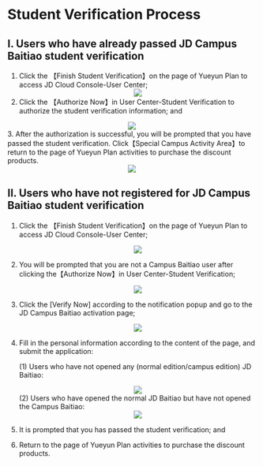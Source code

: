 # Student Verification Process
## I. Users who have already passed JD Campus Baitiao student verification

 1. Click the 【Finish Student Verification】on the page of Yueyun Plan to access JD Cloud Console-User Center;
    <div align=center><img src=https://github.com/jdcloudcom/cn/blob/edit/image/User/Real%20name%20verification/Student%20account%20verification/%E5%AE%8C%E6%88%90%E5%AD%A6%E7%94%9F%E8%AE%A4%E8%AF%81.jpg></div>
 2. Click the 【Authorize Now】in User Center-Student Verification to authorize the student verification information; and
  <div align=center><img src=https://github.com/jdcloudcom/cn/blob/edit/image/User/Real%20name%20verification/Student%20account%20verification/%E5%AD%A6%E7%94%9F%E8%AE%A4%E8%AF%81-%E7%AB%8B%E5%8D%B3%E6%8E%88%E6%9D%83.jpg></div>
 3. After the authorization is successful, you will be prompted that you have passed the student verification. Click【Special Campus Activity Area】to return to the page of Yueyun Plan activities to purchase the discount products.
  <div align=center><img src=https://github.com/jdcloudcom/cn/blob/edit/image/User/Real%20name%20verification/Student%20account%20verification/%E6%A0%A1%E5%9B%AD%E6%B4%BB%E5%8A%A8%E4%B8%93%E5%8C%BA.jpg></div>

## II. Users who have not registered for JD Campus Baitiao student verification

 1. Click the 【Finish Student Verification】on the page of Yueyun Plan to access JD Cloud Console-User Center;
    <div align=center><img src=https://github.com/jdcloudcom/cn/blob/edit/image/User/Real%20name%20verification/Student%20account%20verification/%E6%9C%AA%E6%B3%A8%E5%86%8C%E8%BF%87%E4%BA%AC%E4%B8%9C%E6%A0%A1%E5%9B%AD%E7%99%BD%E6%9D%A1%E5%AD%A6%E7%94%9F%E8%AE%A4%E8%AF%81%E7%9A%84%E7%94%A8%E6%88%B7-%E5%AE%8C%E6%88%90%E5%AD%A6%E7%94%9F%E8%AE%A4%E8%AF%81.jpg/></div>
 2. You will be prompted that you are not a Campus Baitiao user after clicking the【Authorize Now】in User Center-Student Verification;
    <div align=center><img src=https://github.com/jdcloudcom/cn/blob/edit/image/User/Real%20name%20verification/Student%20account%20verification/%E6%9C%AA%E6%B3%A8%E5%86%8C%E8%BF%87%E4%BA%AC%E4%B8%9C%E6%A0%A1%E5%9B%AD%E7%99%BD%E6%9D%A1%E5%AD%A6%E7%94%9F%E8%AE%A4%E8%AF%81%E7%9A%84%E7%94%A8%E6%88%B7-%E7%AB%8B%E5%8D%B3%E6%8E%88%E6%9D%83.jpg><div>
 3. Click the [Verify Now] according to the notification popup and go to the JD Campus Baitiao activation page;
    <div align=center><img src=https://github.com/jdcloudcom/cn/blob/edit/image/User/Real%20name%20verification/Student%20account%20verification/%E6%9C%AA%E6%B3%A8%E5%86%8C%E8%BF%87%E4%BA%AC%E4%B8%9C%E6%A0%A1%E5%9B%AD%E7%99%BD%E6%9D%A1%E5%AD%A6%E7%94%9F%E8%AE%A4%E8%AF%81%E7%9A%84%E7%94%A8%E6%88%B7-%E7%AB%8B%E5%8D%B3%E8%AE%A4%E8%AF%81.jpg></div>
 
 4. Fill in the personal information according to the content of the page, and submit the application:
    
    (1) Users who have not opened any (normal edition/campus edition) JD Baitiao: 
       <div align=center><img src=https://github.com/jdcloudcom/cn/blob/edit/image/User/Real%20name%20verification/Student%20account%20verification/%E6%8F%90%E4%BA%A4%E7%94%B3%E8%AF%B71.jpg></div>
    (2) Users who have opened the normal JD Baitiao but have not opened the Campus Baitiao:
        <div align=center><img src=https://github.com/jdcloudcom/cn/blob/edit/image/User/Real%20name%20verification/Student%20account%20verification/%E6%8F%90%E4%BA%A4%E7%94%B3%E8%AF%B72.jpg></div>
        
 5. It is prompted that you has passed the student verification; and
 6. Return to the page of Yueyun Plan activities to purchase the discount products.
